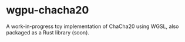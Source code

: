 
# wgpu-chacha20

A work-in-progress toy implementation of ChaCha20 using WGSL, also packaged as a Rust library (soon).

<!-- vim: set conceallevel=2 et ts=2 sw=2: -->